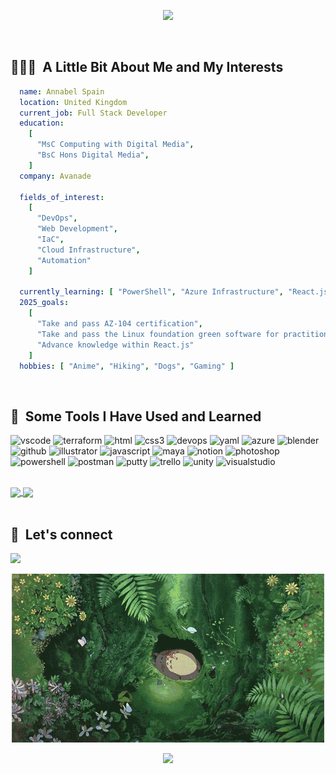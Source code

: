 <div "Hero">
  <p align="center">
    <img src="https://capsule-render.vercel.app/api?type=waving&color=auto&height=350&animation=fadeIn&section=header&fontSize=80&text=Welcome&fontColor=d6ace6&desc=To%20Annabels%20Github%20Profile" />
  </p>
</div>

<div "content">

  <br>

  <div "yaml">
    <h2> 👨🏻‍💻 &nbsp;A Little Bit About Me and My Interests</h2>
    
  ```yaml  
    name: Annabel Spain
    location: United Kingdom
    current_job: Full Stack Developer
    education:
      [
        "MsC Computing with Digital Media",
        "BsC Hons Digital Media",
      ]
    company: Avanade
    
    fields_of_interest: 
      [
        "DevOps",
        "Web Development",
        "IaC",
        "Cloud Infrastructure",
        "Automation"
      ]
      
    currently_learning: [ "PowerShell", "Azure Infrastructure", "React.js", "PowerShell" ]
    2025_goals:
      [
        "Take and pass AZ-104 certification",
        "Take and pass the Linux foundation green software for practitioners certification",
        "Advance knowledge within React.js"
      ]
    hobbies: [ "Anime", "Hiking", "Dogs", "Gaming" ]
  ```
    
  </div>

  <br>

  <div "Tool icons">
    <h2> 🚀 &nbsp;Some Tools I Have Used and Learned</h2>
    <p align="left">
      <img src="https://cdn.jsdelivr.net/gh/devicons/devicon/icons/vscode/vscode-original.svg" alt="vscode" width="45" height="45"/>
      <img src="https://cdn.jsdelivr.net/gh/devicons/devicon@latest/icons/terraform/terraform-original.svg" alt="terraform" width="45" height="45" />        
      <img src="https://cdn.jsdelivr.net/gh/devicons/devicon@latest/icons/html5/html5-original.svg" alt="html" width="45" height="45" />
      <img src="https://cdn.jsdelivr.net/gh/devicons/devicon@latest/icons/css3/css3-original.svg" alt="css3" width="45" height="45"/>
      <img src="https://cdn.jsdelivr.net/gh/devicons/devicon@latest/icons/azuredevops/azuredevops-original.svg" alt="devops" width="45" height="45"/>
      <img src="https://cdn.jsdelivr.net/gh/devicons/devicon@latest/icons/yaml/yaml-original.svg" alt="yaml" width="45" height="45"/>    
      <img src="https://cdn.jsdelivr.net/gh/devicons/devicon@latest/icons/azure/azure-original.svg" alt="azure" width="45" height="45"/>
      <img src="https://cdn.jsdelivr.net/gh/devicons/devicon@latest/icons/blender/blender-original.svg" alt="blender" width="45" height="45"/>    
      <img src="https://cdn.jsdelivr.net/gh/devicons/devicon@latest/icons/github/github-original.svg" alt="github" width="45" height="45"/>     
      <img src="https://cdn.jsdelivr.net/gh/devicons/devicon@latest/icons/illustrator/illustrator-plain.svg" alt="illustrator" width="45" height="45"/>    
      <img src="https://cdn.jsdelivr.net/gh/devicons/devicon@latest/icons/javascript/javascript-original.svg" alt="javascript" width="45" height="45"/> 
      <img src="https://cdn.jsdelivr.net/gh/devicons/devicon@latest/icons/maya/maya-original.svg" alt="maya" width="45" height="45"/>
      <img src="https://cdn.jsdelivr.net/gh/devicons/devicon@latest/icons/notion/notion-original.svg" alt="notion" width="45" height="45"/>                             
      <img src="https://cdn.jsdelivr.net/gh/devicons/devicon@latest/icons/photoshop/photoshop-original.svg" alt="photoshop" width="45" height="45"/>    
      <img src="https://cdn.jsdelivr.net/gh/devicons/devicon@latest/icons/powershell/powershell-original.svg" alt="powershell" width="45" height="45"/>
      <img src="https://cdn.jsdelivr.net/gh/devicons/devicon@latest/icons/postman/postman-original.svg" alt="postman" width="45" height="45"/>          
      <img src="https://cdn.jsdelivr.net/gh/devicons/devicon@latest/icons/putty/putty-original.svg" alt="putty" width="45" height="45"/>
      <img src="https://cdn.jsdelivr.net/gh/devicons/devicon@latest/icons/trello/trello-original.svg" alt="trello" width="45" height="45"/>
      <img src="https://cdn.jsdelivr.net/gh/devicons/devicon@latest/icons/unity/unity-original.svg" alt="unity" width="45" height="45"/>   
      <img src="https://cdn.jsdelivr.net/gh/devicons/devicon@latest/icons/visualstudio/visualstudio-original.svg" alt="visualstudio" width="45" height="45"/>                                                        
    </p>
  </div>

  <br>

  <div "Personal stats">
    <a href="https://github.com/anuraghazra/github-readme-stats">
      <img height=200 align="center" src="https://github-readme-stats.vercel.app/api?username=annabelspain&theme=ambient_gradient&show_icons=true&rank_icon=github" />
    </a>
    <a href="https://github.com/annabelspain/convoychat">
      <img height=200 align="center" src="https://github-readme-stats.vercel.app/api/top-langs?username=annabelspain&layout=compact&langs_count=8&card_width=320&theme=ambient_gradient" />
    </a>
  </div>

  <br>

  <div "Connect">
    <h2> 💬 &nbsp;Let's connect</h2>
      <a href="https://www.linkedin.com/in/annabelspain123/">
        <img height="50" src="https://cdn1.iconfinder.com/data/icons/brands-jolly/210/linkedin-social-network-brand-logo-512.png"/>
      </a>
    </p>
  </div>

<div "gif_2" align="center">
  
  ![Totoro](https://github.com/annabelspain/annabelspain/blob/main/totoro.gif)
  
</div>

</div>

<div "footer">
  <p align="center">
    <img src="https://capsule-render.vercel.app/api?type=waving&color=gradient&height=100&section=footer"/>
  </p>
</div>
